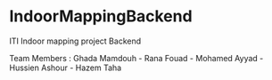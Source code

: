 # IndoorMappingBackend

ITI Indoor mapping project Backend

Team Members : Ghada Mamdouh - Rana Fouad - Mohamed Ayyad - Hussien Ashour - Hazem Taha
